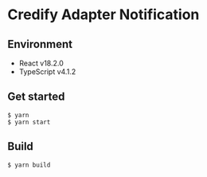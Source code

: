 # Credify Adapter Notification

## Environment

- React v18.2.0
- TypeScript v4.1.2

## Get started

```shell script
$ yarn
$ yarn start
```

## Build

```shell script
$ yarn build
```
